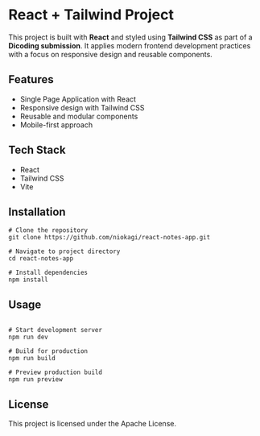 # React + Tailwind Project

This project is built with **React** and styled using **Tailwind CSS** as part of a **Dicoding submission**. It applies modern frontend development practices with a focus on responsive design and reusable components.

## Features

- Single Page Application with React
- Responsive design with Tailwind CSS
- Reusable and modular components
- Mobile-first approach

## Tech Stack

- React
- Tailwind CSS
- Vite

## Installation

```
# Clone the repository
git clone https://github.com/niokagi/react-notes-app.git

# Navigate to project directory
cd react-notes-app

# Install dependencies
npm install
```

## Usage

```

# Start development server
npm run dev

# Build for production
npm run build

# Preview production build
npm run preview
```

## License

This project is licensed under the Apache License.
